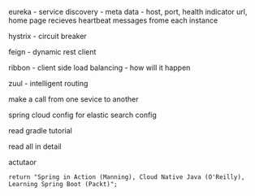 eureka - service discovery - meta data - host, port, health indicator url, home page
                                         recieves heartbeat messages frome each instance   

hystrix - circuit breaker

feign - dynamic rest client

ribbon - client side load balancing - how will it happen

zuul - intelligent routing


make a call from one sevice to another


spring cloud config for elastic search config

read gradle tutorial

read all in detail


actutaor




























    return "Spring in Action (Manning), Cloud Native Java (O'Reilly), Learning Spring Boot (Packt)";
